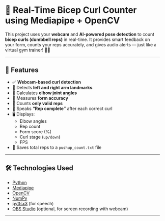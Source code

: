 # 💪 Real-Time Bicep Curl Counter using Mediapipe + OpenCV

This project uses your **webcam** and **AI-powered pose detection** to count **bicep curls (dumbbell reps)** in real-time. It provides smart feedback on your form, counts your reps accurately, and gives audio alerts — just like a virtual gym trainer! 🏋️‍♀️

---

## 🧠 Features

- ✅ **Webcam-based curl detection**
- 🎯 Detects **left and right arm landmarks**
- 🧮 Calculates **elbow joint angles**
- 🎯 Measures **form accuracy**
- 🔢 Counts **only valid reps**
- 📢 Speaks **“Rep complete”** after each correct curl
- 🖥️ Displays:
  - Elbow angles
  - Rep count
  - Form score (%)
  - Curl stage (`up/down`)
  - FPS
- 💾 Saves total reps to a `pushup_count.txt` file

---

## 🛠️ Technologies Used

- [Python](https://www.python.org/)
- [Mediapipe](https://google.github.io/mediapipe/)
- [OpenCV](https://opencv.org/)
- [NumPy](https://numpy.org/)
- [pyttsx3](https://pypi.org/project/pyttsx3/) (for speech)
- [OBS Studio](https://obsproject.com/) (optional, for screen recording with webcam)

---


